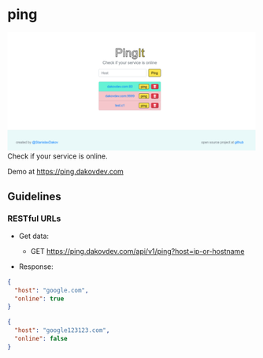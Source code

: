 # ping

![](img/screenshot1.png)
Check if your service is online.

Demo at https://ping.dakovdev.com

## Guidelines

### RESTful URLs

- Get data:

  - GET https://ping.dakovdev.com/api/v1/ping?host=ip-or-hostname

- Response:

```json
{
  "host": "google.com",
  "online": true
}
```

```json
{
  "host": "google123123.com",
  "online": false
}
```
